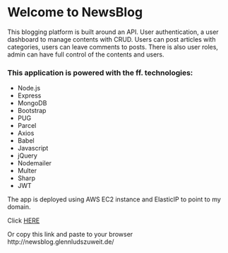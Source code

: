 <h1>Welcome to NewsBlog</h1>
<p>This blogging platform is built around an API. User authentication, a user dashboard to manage contents with CRUD. Users can post articles with categories, users can leave comments to posts. There is also user roles, admin can have full control of the contents and users.</p>

<h3>This application is powered with the ff. technologies:</h3>

<ul> 
    <li>Node.js</li>
    <li>Express</li>
    <li>MongoDB</li>
    <li>Bootstrap</li>
    <li>PUG</li>
    <li>Parcel</li>
    <li>Axios</li>
    <li>Babel</li>
    <li>Javascript</li>
    <li>jQuery</li>
    <li>Nodemailer</li>
    <li>Multer</li>
    <li>Sharp</li>
    <li>JWT</li>
</ul>

<p>The app is deployed using AWS EC2 instance and ElasticIP to point to my domain.</p>

<p>Click <a href="http://newsblog.glennludszuweit.de/">HERE</a></p>
<p>Or copy this link and paste to your browser http://newsblog.glennludszuweit.de/</p>
